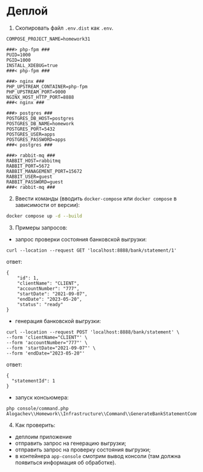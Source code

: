 # Деплой

1) Скопировать файл `.env.dist` как `.env`.

```dotenv
COMPOSE_PROJECT_NAME=homework31

###> php-fpm ###
PUID=1000
PGID=1000
INSTALL_XDEBUG=true
###< php-fpm ###

###> nginx ###
PHP_UPSTREAM_CONTAINER=php-fpm
PHP_UPSTREAM_PORT=9000
NGINX_HOST_HTTP_PORT=8888
###< nginx ###

###> postgres ###
POSTGRES_DB_HOST=postgres
POSTGRES_DB_NAME=homework
POSTGRES_PORT=5432
POSTGRES_USER=apps
POSTGRES_PASSWORD=apps
###< postgres ###

###> rabbit-mq ###
RABBIT_HOST=rabbitmq
RABBIT_PORT=5672
RABBIT_MANAGEMENT_PORT=15672
RABBIT_USER=guest
RABBIT_PASSWORD=guest
###< rabbit-mq ###
```

2) Ввести команды (вводить `docker-compose` или `docker compose` в зависимости от версии):

```bash
docker compose up -d --build
```

3) Примеры запросов:

- запрос проверки состояния банковской выгрузки:
```shell
curl --location --request GET 'localhost:8888/bank/statement/1'
```

ответ:
```shell
{
    "id": 1,
    "clientName": "CLIENT",
    "accountNumber": "777",
    "startDate": "2021-09-07",
    "endDate": "2023-05-20",
    "status": "ready"
}
```

- генерация банковской выгрузки:
```shell
curl --location --request POST 'localhost:8888/bank/statement' \
--form 'clientName="CLIENT"' \
--form 'accountNumber="777"' \
--form 'startDate="2021-09-07"' \
--form 'endDate="2023-05-20"'
```
 ответ:
```shell
{
  "statementId": 1
}
```


- запуск консьюмера:

```shell
php console/command.php Alogachev\\Homework\\Infrastructure\\Command\\GenerateBankStatementCommand
```

4) Как проверить:
- деплоим приложение
- отправить запрос на генерацию выгрузки;
- отправить запрос на проверку состояния выгрузки;
- в контейнера `app-console` смотрим вывод консоли (там должна появиться информация об обработке).
